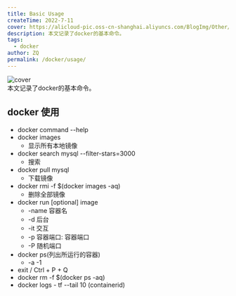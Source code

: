 ```yaml
---
title: Basic Usage
createTime: 2022-7-11
cover: https://alicloud-pic.oss-cn-shanghai.aliyuncs.com/BlogImg/Other/docker_%E4%BD%BF%E7%94%A8/%E5%B0%81%E9%9D%A2.png
description: 本文记录了docker的基本命令。
tags:
  - docker
author: ZQ
permalink: /docker/usage/
---
```

![cover]( https://alicloud-pic.oss-cn-shanghai.aliyuncs.com/BlogImg/Other/docker_%E4%BD%BF%E7%94%A8/%E5%B0%81%E9%9D%A2.png)
<br> 本文记录了docker的基本命令。
<!-- more -->

## docker 使用

- docker command --help
- docker images
  - 显示所有本地镜像
- docker search mysql --filter-stars=3000
  - 搜索
- docker pull mysql
  - 下载镜像
- docker rmi -f $(docker images -aq)
  - 删除全部镜像
- docker run [optional] image
  - -name 容器名
  - -d 后台
  - -it 交互
  - -p 容器端口: 容器端口
  - -P 随机端口
- docker ps(列出所运行的容器)
  - -a -1
- exit / Ctrl + P + Q
- docker rm -f $(docker ps -aq)
- docker logs - tf --tail 10 (containerid)
